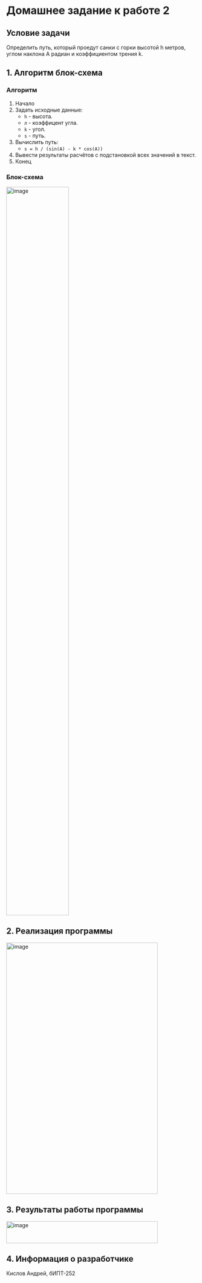 # Домашнее задание к работе 2 #
## Условие задачи ##
Определить путь, который проедут санки с горки высотой h метров, углом наклона А радиан и коэффициентом трения k.
## 1. Алгоритм блок-схема ##
### Алгоритм ###
1. Начало
2. Задать исходные данные:
   * ``` h ``` - высота.
   * ``` л ``` - коэффицент угла.
   * ``` k ``` - угол.
   * ``` s ``` - путь.
3. Вычислить путь:
   * ``` s = h / (sin(A) - k * cos(A)) ```
4. Вывести результаты расчётов с подстановкой всех значений в текст.
5. Конец
### Блок-схема ###
<img width="165" height="1924" alt="image" src="https://github.com/user-attachments/assets/8adb8805-1f93-4025-ab78-f60d00c52a19" />


## 2. Реализация программы ##
<img width="400" height="664" alt="image" src="https://github.com/user-attachments/assets/0ee9d4ba-a232-405b-b0f4-304ea40fa97e" />


## 3. Результаты работы программы ##
<img width="400" height="58" alt="image" src="https://github.com/user-attachments/assets/88cfa803-74d1-48cf-aabc-d2d07e50ccbb" />


## 4. Информация о разработчике ##
Кислов Андрей, бИПТ-252
